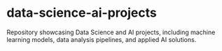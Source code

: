 # data-science-ai-projects
Repository showcasing Data Science and AI projects, including machine learning models, data analysis pipelines, and applied AI solutions.
